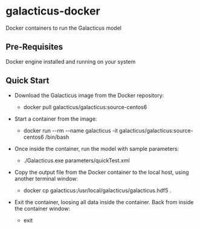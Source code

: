 # galacticus-docker
Docker containers to run the Galacticus model

## Pre-Requisites

Docker engine installed and running on your system

## Quick Start

* Download the Galacticus image from the Docker repository:
  * docker pull galacticus/galacticus:source-centos6

* Start a container from the image:
  * docker run --rm --name galacticus -it galacticus/galacticus:source-centos6 /bin/bash

* Once inside the container, run the model with sample parameters:
  * ./Galacticus.exe parameters/quickTest.xml

* Copy the output file from the Docker container to the local host, using another terminal window:
  * docker cp galacticus:/usr/local/galacticus/galacticus.hdf5 .

* Exit the container, loosing all data inside the container. Back from inside the container window:
  * exit

